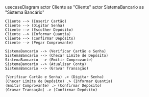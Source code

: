 usecaseDiagram
    actor Cliente as "Cliente"
    actor SistemaBancario as "Sistema Bancário"

    Cliente --> (Inserir Cartão)
    Cliente --> (Digitar Senha)
    Cliente --> (Escolher Depósito)
    Cliente --> (Informar Quantia)
    Cliente --> (Confirmar Depósito)
    Cliente --> (Pegar Comprovante)

    SistemaBancario --> (Verificar Cartão e Senha)
    SistemaBancario --> (Checar Limite de Depósito)
    SistemaBancario --> (Emitir Comprovante)
    SistemaBancario --> (Atualizar Conta)
    SistemaBancario --> (Gravar Transação)

    (Verificar Cartão e Senha) .> (Digitar Senha)
    (Checar Limite de Depósito) .> (Informar Quantia)
    (Emitir Comprovante) .> (Confirmar Depósito)
    (Gravar Transação) .> (Confirmar Depósito)
